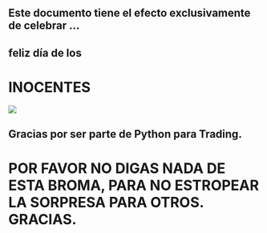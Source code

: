 ## Este documento tiene el efecto exclusivamente de celebrar ...
## feliz día de los 
# INOCENTES

![](https://github.com/Python-para-Trading/Webinars-Docs/blob/master/Navidad%201.png)


## Gracias por ser parte de Python para Trading.

# POR FAVOR NO DIGAS NADA DE ESTA BROMA, PARA NO ESTROPEAR LA SORPRESA PARA OTROS. GRACIAS.
